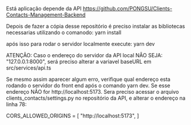 Está aplicação depende da API https://github.com/PONGSU/Clients-Contacts-Management-Backend

Depois de fazer a cópia desse repositório é preciso instalar as bibliotecas necessarias utilizando o comanodo:
yarn install

após isso para rodar o servidor localmente execute:
yarn dev


ATENÇÂO:
Caso o endereço do servidor da API local NÂO SEJA: "127.0.0.1:8000", será preciso alterar a variavel baseURL em src/services/api.ts

Se mesmo assim aparecer algum erro, verifique qual endereço esta rodando o servidor do front end após o comando yarn dev.
Se esse endereço NÃO for http://localhost:5173. Sera preciso acessar o arquivo clients_contacts/settings.py no repositório da API, e alterar o endereço na linha 78:

 CORS_ALLOWED_ORIGINS = [
    "http://localhost:5173",
]
  
